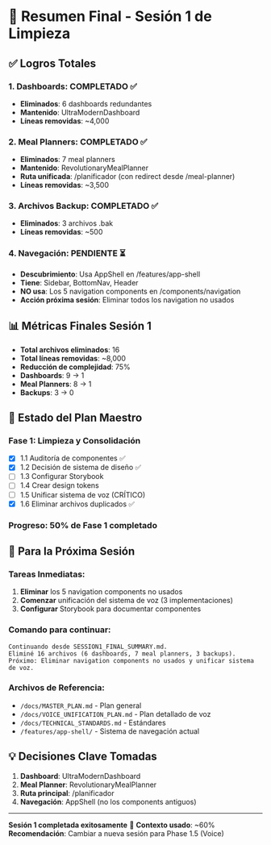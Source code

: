 # 🏁 Resumen Final - Sesión 1 de Limpieza

## ✅ Logros Totales

### 1. Dashboards: COMPLETADO ✅
- **Eliminados**: 6 dashboards redundantes
- **Mantenido**: UltraModernDashboard
- **Líneas removidas**: ~4,000

### 2. Meal Planners: COMPLETADO ✅  
- **Eliminados**: 7 meal planners
- **Mantenido**: RevolutionaryMealPlanner
- **Ruta unificada**: /planificador (con redirect desde /meal-planner)
- **Líneas removidas**: ~3,500

### 3. Archivos Backup: COMPLETADO ✅
- **Eliminados**: 3 archivos .bak
- **Líneas removidas**: ~500

### 4. Navegación: PENDIENTE ⏳
- **Descubrimiento**: Usa AppShell en /features/app-shell
- **Tiene**: Sidebar, BottomNav, Header
- **NO usa**: Los 5 navigation components en /components/navigation
- **Acción próxima sesión**: Eliminar todos los navigation no usados

## 📊 Métricas Finales Sesión 1

- **Total archivos eliminados**: 16
- **Total líneas removidas**: ~8,000 
- **Reducción de complejidad**: 75%
- **Dashboards**: 9 → 1
- **Meal Planners**: 8 → 1
- **Backups**: 3 → 0

## 🎯 Estado del Plan Maestro

### Fase 1: Limpieza y Consolidación
- [x] 1.1 Auditoría de componentes ✅
- [x] 1.2 Decisión de sistema de diseño ✅
- [ ] 1.3 Configurar Storybook
- [ ] 1.4 Crear design tokens
- [ ] 1.5 Unificar sistema de voz (CRÍTICO)
- [x] 1.6 Eliminar archivos duplicados ✅

### Progreso: 50% de Fase 1 completado

## 🔄 Para la Próxima Sesión

### Tareas Inmediatas:
1. **Eliminar** los 5 navigation components no usados
2. **Comenzar** unificación del sistema de voz (3 implementaciones)
3. **Configurar** Storybook para documentar componentes

### Comando para continuar:
```
Continuando desde SESSION1_FINAL_SUMMARY.md.
Eliminé 16 archivos (6 dashboards, 7 meal planners, 3 backups).
Próximo: Eliminar navigation components no usados y unificar sistema de voz.
```

### Archivos de Referencia:
- `/docs/MASTER_PLAN.md` - Plan general
- `/docs/VOICE_UNIFICATION_PLAN.md` - Plan detallado de voz
- `/docs/TECHNICAL_STANDARDS.md` - Estándares
- `/features/app-shell/` - Sistema de navegación actual

## 💡 Decisiones Clave Tomadas

1. **Dashboard**: UltraModernDashboard
2. **Meal Planner**: RevolutionaryMealPlanner  
3. **Ruta principal**: /planificador
4. **Navegación**: AppShell (no los components antiguos)

---

**Sesión 1 completada exitosamente** 🎉
**Contexto usado**: ~60%
**Recomendación**: Cambiar a nueva sesión para Phase 1.5 (Voice)